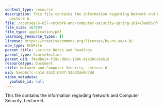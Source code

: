 ```yaml
---
content_type: resource
description: This file contains the information regarding Network and Computer Security,
  Lecture 6.
file: /courses/6-857-network-and-computer-security-spring-2014/5aeb6cfcca1d5b52b937526d2de9d3dd_MIT6_857S14_Lec06.pdf
file_size: 167004
file_type: application/pdf
learning_resource_types: []
license: https://creativecommons.org/licenses/by-nc-sa/4.0/
ocw_type: OCWFile
parent_title: Lecture Notes and Readings
parent_type: CourseSection
parent_uid: f4adbe54-f29c-d0cc-1896-d1a39cc0eb1d
resourcetype: Document
title: Network and Computer Security, Lecture 6
uid: 5aeb6cfc-ca1d-5b52-b937-526d2de9d3dd
video_metadata:
  youtube_id: null
---
```

This file contains the information regarding Network and Computer Security, Lecture 6.